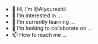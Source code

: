 - 👋 Hi, I’m @Alyqureshii
- 👀 I’m interested in ...
- 🌱 I’m currently learning ...
- 💞️ I’m looking to collaborate on ...
- 📫 How to reach me ...

<!---
Alyqureshii/Alyqureshii is a ✨ special ✨ repository because its `README.md` (this file) appears on your GitHub profile.
You can click the Preview link to take a look at your changes.
--->
